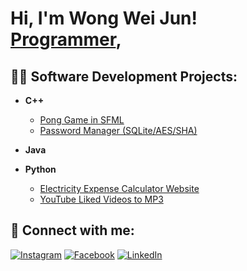 <h1>Hi, I'm Wong Wei Jun! <br/><a href="https://github.com/SakaiDaBest">Programmer</a>, <a href="https://www.linkedin.com/in/"></a>

<h2>👨‍💻 Software Development Projects:</h2>

- <b>C++</b>
  - [Pong Game in SFML](https://github.com/SakaiDaBest/Pong-Game/)
  - [Password Manager (SQLite/AES/SHA)](https://github.com/SakaiDaBest/Password-Manager)

- <b>Java</b>

- <b>Python</b>
  - [Electricity Expense Calculator Website](https://github.com/SakaiDaBest/WattSaver)
  - [YouTube Liked Videos to MP3](https://github.com/SakaiDaBest/YouTubeLikedVidsToMP3)


<h2> 🤳 Connect with me:</h2>

[![Instagram](https://img.shields.io/badge/Instagram-E4405F?style=for-the-badge&logo=instagram&logoColor=white)](https://www.instagram.com/weijun.wong.12/)
[![Facebook](https://img.shields.io/badge/Facebook-1877F2?style=for-the-badge&logo=facebook&logoColor=white)](https://www.facebook.com/weijun.wong.16/)
[![LinkedIn](https://img.shields.io/badge/LinkedIn-0A66C2?style=for-the-badge&logo=linkedin&logoColor=white)](https://www.linkedin.com/in/wei-jun-wong-507069357/)





